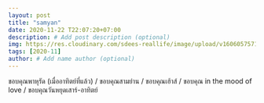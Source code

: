 ```yaml
---
layout: post
title: "samyan"
date: 2020-11-22 T22:07:20+07:00
description: # Add post description (optional)
img: https://res.cloudinary.com/sdees-reallife/image/upload/v1606057571/IMG_3859.jpg # Add image post (optional)
tags: [2020-11]
author: # Add name author (optional)
---
```

ขอบคุณพาหุรัด (เมื่ออาทิตย์ที่แล้ว) / ขอบคุณสามย่าน / ขอบคุณเฮ้าส์ / ขอบคุณ in the mood of love / ขอบคุณวันหยุดเสาร์-อาทิตย์

<i class="fa fa-child" style="color:plum"></i>
